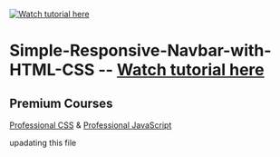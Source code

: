 [![Watch tutorial here](https://img.youtube.com/vi/nMuwgcG-8xU/0.jpg)](https://youtu.be/nMuwgcG-8xU)

# Simple-Responsive-Navbar-with-HTML-CSS -- [Watch tutorial here](https://youtu.be/nMuwgcG-8xU)

## Premium Courses
[Professional CSS](https://bytegrad.com/courses/professional-css?n=g1) &
[Professional JavaScript](https://bytegrad.com/courses/professional-javascript?n=g1)



upadating this file
